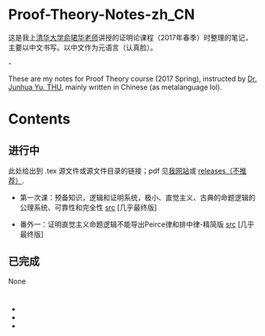 # Proof-Theory-Notes-zh_CN
这是我上[清华大学俞珺华老师](http://www.phil.tsinghua.edu.cn/publish/dphi/3019/2015/20150116210527347156823/20150116210527347156823_.html)讲授的证明论课程（2017年春季）时整理的笔记，主要以中文书写。以中文作为元语言（认真脸）。

 \-

These are my notes for Proof Theory course (2017 Spring), instructed by [Dr. Junhua Yu, THU](http://www.phil.tsinghua.edu.cn/publish/dphi/3019/2015/20150116210527347156823/20150116210527347156823_.html), mainly written in Chinese (as metalanguage lol). 

# Contents

## 进行中

此处给出到 .tex 源文件或源文件目录的链接；pdf 见[我网站](https://sonion.xyz/logic/proof-theory/yu/2017/)或 [releases（不推荐）](/../../releases).

+ 第一次课：预备知识，逻辑和证明系统，极小、直觉主义、古典的命题逻辑的公理系统、可靠性和完全性 [src](week-01.tex) [几乎最终版]

+ 番外一：证明直觉主义命题逻辑不能导出Peirce律和排中律-精简版 [src](IPC-can-not-derive-Peirce-law-and-law-of-excluded-middle-pro-edition.tex) [几乎最终版]

## 已完成

None


# <!--笔记的组织-->

## <!--版本（Version）和版（Edition）-->

<!--为了能尽快发布笔记，践行「完成先于完美」，每一课的笔记会先后提交若干个版本（version），逐渐完善。完成度太低、几乎不适合任何人阅读的笔记，会有标注。-->

<!--同一课的笔记，也可能产生不同的版（edition）（为了行文通顺，有时我把 edition 也称为“版本”），比如-->

+ <!--“只为了给自己看懂的版本”-->
+ <!--“尝试分享给逻辑学爱好者、计算机工作者的，自包含的版本”-->
+ <!--“向大佬提问时呈上的精简版本”-->

<!--等。-->



<!--#-->

<!--时隔一年，已经不容易忠实记录“每一块儿内容是哪一节课讲的”的信息----可能也不太必要？-->

